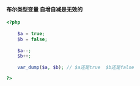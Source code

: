 #### 布尔类型变量 自增自减是无效的

```php
<?php
    
    $a = true;
    $b = false;
    
    $a--;
    $b++;
    
    var_dump($a, $b); // $a还是true  $b还是false

?>
```



